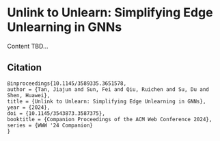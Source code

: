 # Unlink to Unlearn: Simplifying Edge Unlearning in GNNs

Content TBD...

## Citation
```
@inproceedings{10.1145/3589335.3651578,
author = {Tan, Jiajun and Sun, Fei and Qiu, Ruichen and Su, Du and Shen, Huawei},
title = {Unlink to Unlearn: Simplifying Edge Unlearning in GNNs},
year = {2024},
doi = {10.1145/3543873.3587375},
booktitle = {Companion Proceedings of the ACM Web Conference 2024},
series = {WWW '24 Companion}
}
```